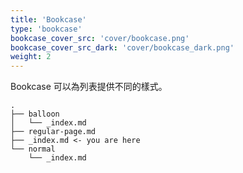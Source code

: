 ```yaml
---
title: 'Bookcase'
type: 'bookcase'
bookcase_cover_src: 'cover/bookcase.png'
bookcase_cover_src_dark: 'cover/bookcase_dark.png'
weight: 2
---
```


Bookcase 可以為列表提供不同的樣式。

```
.
├── balloon
│   └── _index.md
├── regular-page.md
├── _index.md <- you are here
└── normal
    └── _index.md
```
